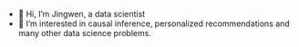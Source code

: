 - 👋 Hi, I’m Jingwen, a data scientist
- 👀 I’m interested in causal inference, personalized recommendations and many other data science problems. 


<!---
JingwenLl/JingwenLl is a ✨ special ✨ repository because its `README.md` (this file) appears on your GitHub profile.
You can click the Preview link to take a look at your changes.
--->
